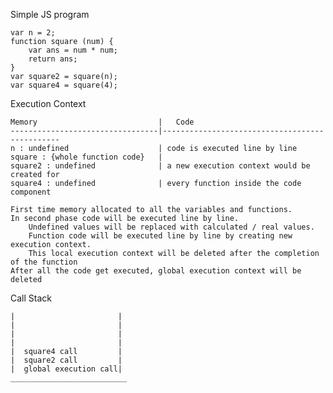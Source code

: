 Simple JS program
    
    var n = 2;
    function square (num) {
        var ans = num * num;
        return ans;
    }
    var square2 = square(n);
    var square4 = square(4);
    
Execution Context
    
    Memory                           |   Code
    ---------------------------------|-----------------------------------------------
    n : undefined                    | code is executed line by line
    square : {whole function code}   | 
    square2 : undefined              | a new execution context would be created for
    square4 : undefined              | every function inside the code component
    
    First time memory allocated to all the variables and functions.
    In second phase code will be executed line by line.
        Undefined values will be replaced with calculated / real values.
        Function code will be executed line by line by creating new execution context.
        This local execution context will be deleted after the completion of the function
    After all the code get executed, global execution context will be deleted
    
Call Stack
    
    |                       |
    |                       |
    |                       |
    |                       |
    |  square4 call         |
    |  square2 call         |
    |  global execution call|
    __________________________